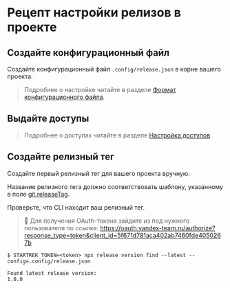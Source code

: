# Рецепт настройки релизов в проекте

## Создайте конфигурационный файл

Создайте конфигурационный файл `.config/release.json` в корне вашего проекта.

> Подробнее о настройке читайте в разделе [Формат конфигурационного файла](./configuration.md).

## Выдайте доступы

> Подробнее о доступах читайте в разделе [Настройка доступов](./access.md).

## Создайте релизный тег

Создайте первый релизный тег для вашего проекта вручную.

Название релизного тега должно соответствовать шаблону, указанному в поле [git.releaseTag](./configuration.md#Настройте-работу-с-релизными-тегами).

Проверьте, что CLI находит ваш релизный тег.

> 📖 Для получения OAuth-токена зайдите из под нужного пользователя по ссылке: https://oauth.yandex-team.ru/authorize?response_type=token&client_id=5f671d781aca402ab7460fde4050267b

```console
$ STARTREK_TOKEN=<token> npx release version find --latest --config=.config/release.json

Found latest release version:
1.0.0
```
